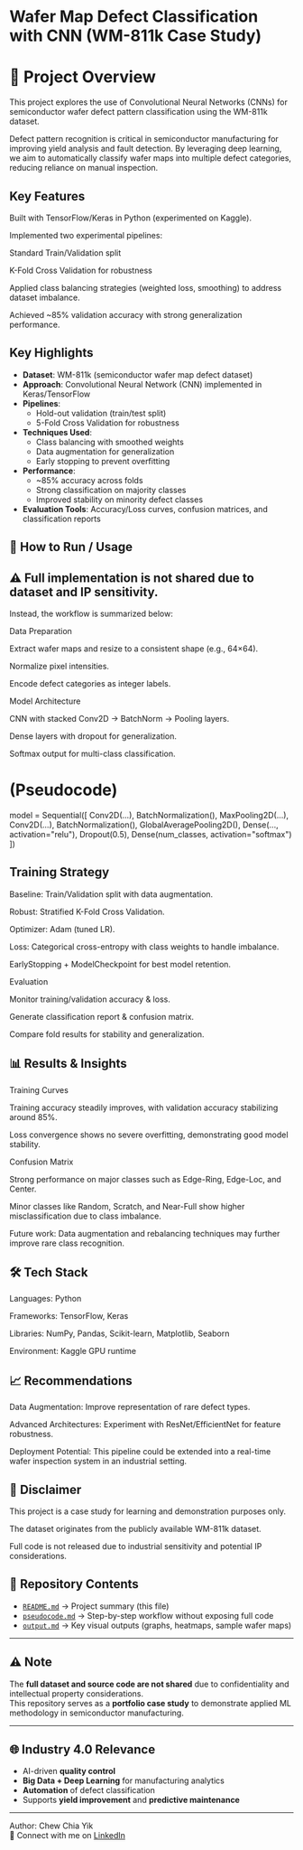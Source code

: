 #  Wafer Map Defect Classification with CNN (WM-811k Case Study)
# 📌 Project Overview

This project explores the use of Convolutional Neural Networks (CNNs) for semiconductor wafer defect pattern classification using the WM-811k dataset.

Defect pattern recognition is critical in semiconductor manufacturing for improving yield analysis and fault detection. By leveraging deep learning, we aim to automatically classify wafer maps into multiple defect categories, reducing reliance on manual inspection.

##  Key Features

Built with TensorFlow/Keras in Python (experimented on Kaggle).

Implemented two experimental pipelines:

Standard Train/Validation split

K-Fold Cross Validation for robustness

Applied class balancing strategies (weighted loss, smoothing) to address dataset imbalance.

Achieved ~85% validation accuracy with strong generalization performance.

##  Key Highlights

- **Dataset**: WM-811k (semiconductor wafer map defect dataset)  
- **Approach**: Convolutional Neural Network (CNN) implemented in Keras/TensorFlow  
- **Pipelines**:  
  - Hold-out validation (train/test split)  
  - 5-Fold Cross Validation for robustness  
- **Techniques Used**:  
  - Class balancing with smoothed weights  
  - Data augmentation for generalization  
  - Early stopping to prevent overfitting  
- **Performance**:  
  - ~85% accuracy across folds  
  - Strong classification on majority classes  
  - Improved stability on minority defect classes  
- **Evaluation Tools**: Accuracy/Loss curves, confusion matrices, and classification reports  

## 🚀 How to Run / Usage

## ⚠️ Full implementation is not shared due to dataset and IP sensitivity.
Instead, the workflow is summarized below:

Data Preparation

Extract wafer maps and resize to a consistent shape (e.g., 64×64).

Normalize pixel intensities.

Encode defect categories as integer labels.

Model Architecture

CNN with stacked Conv2D → BatchNorm → Pooling layers.

Dense layers with dropout for generalization.

Softmax output for multi-class classification.

# (Pseudocode)
model = Sequential([
    Conv2D(...), BatchNormalization(), MaxPooling2D(...),
    Conv2D(...), BatchNormalization(), GlobalAveragePooling2D(),
    Dense(..., activation="relu"), Dropout(0.5),
    Dense(num_classes, activation="softmax")
])

## Training Strategy

Baseline: Train/Validation split with data augmentation.

Robust: Stratified K-Fold Cross Validation.

Optimizer: Adam (tuned LR).

Loss: Categorical cross-entropy with class weights to handle imbalance.

EarlyStopping + ModelCheckpoint for best model retention.

Evaluation

Monitor training/validation accuracy & loss.

Generate classification report & confusion matrix.

Compare fold results for stability and generalization.

## 📊 Results & Insights
Training Curves

Training accuracy steadily improves, with validation accuracy stabilizing around 85%.

Loss convergence shows no severe overfitting, demonstrating good model stability.

Confusion Matrix

Strong performance on major classes such as Edge-Ring, Edge-Loc, and Center.

Minor classes like Random, Scratch, and Near-Full show higher misclassification due to class imbalance.

Future work: Data augmentation and rebalancing techniques may further improve rare class recognition.

## 🛠 Tech Stack

Languages: Python

Frameworks: TensorFlow, Keras

Libraries: NumPy, Pandas, Scikit-learn, Matplotlib, Seaborn

Environment: Kaggle GPU runtime

## 📈 Recommendations

Data Augmentation: Improve representation of rare defect types.

Advanced Architectures: Experiment with ResNet/EfficientNet for feature robustness.

Deployment Potential: This pipeline could be extended into a real-time wafer inspection system in an industrial setting.

## 📌 Disclaimer

This project is a case study for learning and demonstration purposes only.

The dataset originates from the publicly available WM-811k dataset.

Full code is not released due to industrial sensitivity and potential IP considerations.

## 📖 Repository Contents
- [`README.md`](https://github.com/cchiayik/Wafer-Map-Defect-Classification-with-CNN-WM-811k-Case-Study-/blob/main/README.md) → Project summary (this file)  
- [`pseudocode.md`](https://github.com/cchiayik/Wafer-Map-Defect-Classification-with-CNN-WM-811k-Case-Study-/blob/main/pseudocode.md) → Step-by-step workflow without exposing full code  
- [`output.md`](https://github.com/cchiayik/Wafer-Map-Defect-Classification-with-CNN-WM-811k-Case-Study-/blob/main/output.md) → Key visual outputs (graphs, heatmaps, sample wafer maps)  


---

## ⚠️ Note
The **full dataset and source code are not shared** due to confidentiality and intellectual property considerations.  
This repository serves as a **portfolio case study** to demonstrate applied ML methodology in semiconductor manufacturing.

---

## 🌐 Industry 4.0 Relevance
-  AI-driven **quality control**  
-  **Big Data + Deep Learning** for manufacturing analytics  
-  **Automation** of defect classification  
-  Supports **yield improvement** and **predictive maintenance**

---

 Author: Chew Chia Yik  
🔗 Connect with me on [LinkedIn](https://www.linkedin.com/in/chew-chia-yik/)  
